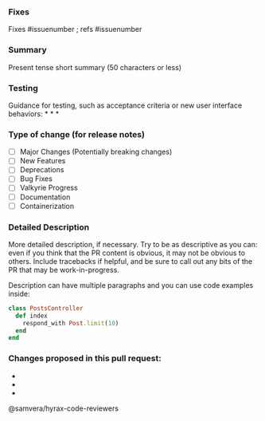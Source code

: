 ### Fixes

Fixes #issuenumber ; refs #issuenumber

### Summary

Present tense short summary (50 characters or less)

### Testing

Guidance for testing, such as acceptance criteria or new user interface behaviors:
*
*
*

### Type of change (for release notes)

- [ ] Major Changes (Potentially breaking changes)
- [ ] New Features
- [ ] Deprecations
- [ ] Bug Fixes
- [ ] Valkyrie Progress
- [ ] Documentation
- [ ] Containerization

### Detailed Description

More detailed description, if necessary. Try to be as descriptive as you can: even if you think that the PR content is obvious, it may not be obvious to others. Include tracebacks if helpful, and be sure to call out any bits of the PR that may be work-in-progress.

Description can have multiple paragraphs and you can use code examples inside:

``` ruby
class PostsController
  def index
    respond_with Post.limit(10)
  end
end
```

### Changes proposed in this pull request:
*
*
*

@samvera/hyrax-code-reviewers
